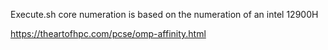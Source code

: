 Execute.sh core numeration is based on the numeration of an intel 12900H

https://theartofhpc.com/pcse/omp-affinity.html